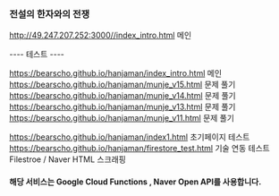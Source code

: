 ### 전설의 한자와의 전쟁

<http://49.247.207.252:3000//index_intro.html>  메인   




---- 테스트 ----

<https://bearscho.github.io/hanjaman/index_intro.html>  메인    
<https://bearscho.github.io/hanjaman/munje_v15.html> 문제 풀기  
<https://bearscho.github.io/hanjaman/munje_v14.html> 문제 풀기  
<https://bearscho.github.io/hanjaman/munje_v13.html> 문제 풀기  
<https://bearscho.github.io/hanjaman/munje_v11.html> 문제 풀기

<https://bearscho.github.io/hanjaman/index1.html>  초기페이지 테스트  
<https://bearscho.github.io/hanjaman/firestore_test.html>  기술 연동 테스트   Filestroe / Naver HTML 스크래핑   




#### 해당 서비스는 Google Cloud Functions , Naver Open API를 사용합니다.
